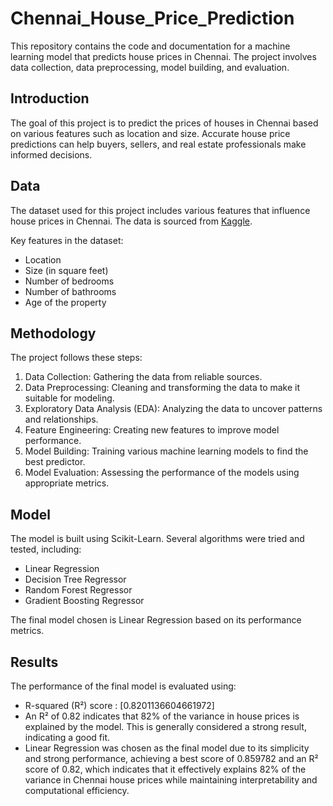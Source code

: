 # Chennai_House_Price_Prediction

This repository contains the code and documentation for a machine learning model that predicts house prices in Chennai. The project involves data collection, data preprocessing, model building, and evaluation.

## Introduction

The goal of this project is to predict the prices of houses in Chennai based on various features such as location and size. Accurate house price predictions can help buyers, sellers, and real estate professionals make informed decisions.

## Data

The dataset used for this project includes various features that influence house prices in Chennai. The data is sourced from [Kaggle](https://www.kaggle.com/datasets/amaanafif/chennai-house-price).

Key features in the dataset:
- Location
- Size (in square feet)
- Number of bedrooms
- Number of bathrooms
- Age of the property

## Methodology

The project follows these steps:
1. Data Collection: Gathering the data from reliable sources.
2. Data Preprocessing: Cleaning and transforming the data to make it suitable for modeling.
3. Exploratory Data Analysis (EDA): Analyzing the data to uncover patterns and relationships.
4. Feature Engineering: Creating new features to improve model performance.
5. Model Building: Training various machine learning models to find the best predictor.
6. Model Evaluation: Assessing the performance of the models using appropriate metrics.

## Model

The model is built using Scikit-Learn. Several algorithms were tried and tested, including:
- Linear Regression
- Decision Tree Regressor
- Random Forest Regressor
- Gradient Boosting Regressor

The final model chosen is Linear Regression based on its performance metrics.

## Results

The performance of the final model is evaluated using:

- R-squared (R²) score : [0.8201136604661972] 
- An R² of 0.82 indicates that 82% of the variance in house prices is explained by the model. This is generally considered a strong result, indicating a good fit.
- Linear Regression was chosen as the final model due to its simplicity and strong performance, achieving a best score of 0.859782 and an R² score of 0.82, which indicates that it effectively explains 82% of the variance in Chennai house prices while maintaining interpretability and computational efficiency.

